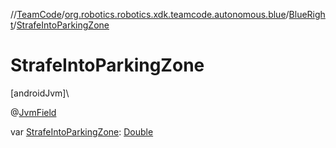 //[TeamCode](../../../index.md)/[org.robotics.robotics.xdk.teamcode.autonomous.blue](../index.md)/[BlueRight](index.md)/[StrafeIntoParkingZone](-strafe-into-parking-zone.md)

# StrafeIntoParkingZone

[androidJvm]\

@[JvmField](https://kotlinlang.org/api/latest/jvm/stdlib/kotlin.jvm/-jvm-field/index.html)

var [StrafeIntoParkingZone](-strafe-into-parking-zone.md): [Double](https://kotlinlang.org/api/latest/jvm/stdlib/kotlin/-double/index.html)
